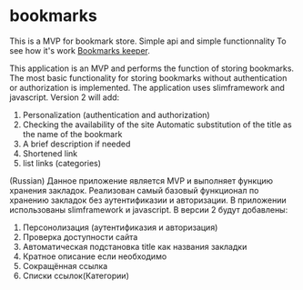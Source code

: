 # bookmarks
This is a MVP for bookmark store. Simple api and simple functionnality
To see how it's work [Bookmarks keeper](http://brown-fox.ru/). 

This application is an MVP and performs the function of storing bookmarks.
The most basic functionality for storing bookmarks without authentication or authorization is implemented.
The application uses slimframework and javascript.
Version 2 will add:
1. Personalization (authentication and authorization)
2. Checking the availability of the site
Automatic substitution of the title as the name of the bookmark
4. A brief description if needed
5. Shortened link
6. list links (categories)

(Russian)
Данное приложение является MVP и выполняет функцию хранения закладок.
Реализован самый базовый функционал по хранению закладок без аутентификазии и авторизации.
В приложении использованы slimframework и javascript.
В версии 2 будут добавлены:
1. Персонолизация (аутентификазия и авторизация)
2. Проверка доступности сайта
3. Автоматическая подстановка title как названия закладки
4. Кратное описание если необходимо
5. Сокращённая ссылка
6. Списки ссылок(Категории)
